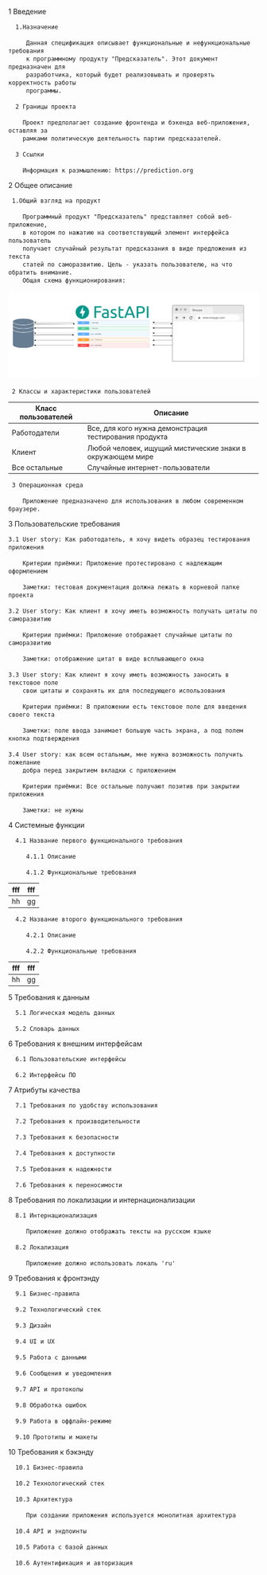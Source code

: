 

1 Введение
 
      1.Назначение
    
         Данная спецификация описывает функциональные и нефункциональные требования
         к программному продукту "Предсказатель". Этот документ предназначен для 
         разработчика, который будет реализовывать и проверять корректность работы
         программы. 

      2 Границы проекта 
        
        Проект предполагает создание фронтенда и бэкенда веб-приложения, оставляя за 
        рамками политическую деятельность партии предсказателей.

      3 Ссылки
        
        Информация к размышлению: https://prediction.org

2 Общее описание
 
     1.Общий взгляд на продукт

        Программный продукт "Предсказатель" представляет собой веб-приложение, 
        в котором по нажатию на соответствующий элемент интерфейса пользователь 
        получает случайный результат предсказания в виде предложения из текста 
        статей по саморазвитию. Цель - указать пользователю, на что обратить внимание.
        Общая схема функционирования:

![диаграмма](gen_view.png)

     2 Классы и характеристики пользователей
        
| Класс пользователей | Описание                                                  |
|---------------------|-----------------------------------------------------------|
| Работодатели        | Все, для кого нужна демонстрация тестирования продукта    |
| Клиент              | Любой человек, ищущий мистические знаки в окружающем мире |
| Все остальные       | Случайные интернет-пользователи                           |
     
     3 Операционная среда

        Приложение предназначено для использования в любом современном браузере.
          
3 Пользовательские требования 

    3.1 User story: Как работодатель, я хочу видеть образец тестирования приложения

        Критерии приёмки: Приложение протестировано c надлежащим оформлением

        Заметки: тестовая документация должна лежать в корневой папке проекта

    3.2 User story: Как клиент я хочу иметь возможность получать цитаты по саморазвитию

        Критерии приёмки: Приложение отображает случайные цитаты по саморазвитию

        Заметки: отображение цитат в виде всплывающего окна

    3.3 User story: Как клиент я хочу иметь возможность заносить в текстовое поле
        свои цитаты и сохранять их для последующего использования  

        Критерии приёмки: В приложении есть текстовое поле для введения своего текста

        Заметки: поле ввода занимает большую часть экрана, а под полем кнопка подтверждения

    3.4 User story: как всем остальным, мне нужна возможность получить пожелание 
        добра перед закрытием вкладки с приложением

        Критерии приёмки: Все остальные получают позитив при закрытии приложения

        Заметки: не нужны

4 Системные функции

      4.1 Название первого функционального требования

         4.1.1 Описание

         4.1.2 Функциональные требования
            
| fff | fff |
|-----|-----|
| hh  | gg  |

      4.2 Название второго функционального требования

         4.2.1 Описание

         4.2.2 Функциональные требования

| fff | fff |
|-----|-----|
| hh  | gg  |

5 Требования к данным

      5.1 Логическая модель данных

      5.2 Словарь данных

6 Требования к внешним интерфейсам

      6.1 Пользовательские интерфейсы

      6.2 Интерфейсы ПО

7 Атрибуты качества

      7.1 Требования по удобству использования

      7.2 Требования к производительности

      7.3 Требования к безопасности

      7.4 Требования к доступности

      7.5 Требования к надежности

      7.6 Требования к переносимости

8 Требования по локализации и интернационализации

      8.1 Интернационализация

         Приложение должно отображать тексты на русском языке

      8.2 Локализация

         Приложение должно использовать локаль 'ru'

9 Требования к фронтэнду

      9.1 Бизнес-правила

      9.2 Технологический стек

      9.3 Дизайн

      9.4 UI и UX

      9.5 Работа с данными

      9.6 Сообщения и уведомления

      9.7 API и протоколы

      9.8 Обработка ошибок

      9.9 Работа в оффлайн-режиме

      9.10 Прототипы и макеты

10 Требования к бэкэнду

      10.1 Бизнес-правила

      10.2 Технологический стек

      10.3 Архитектура

         При создании приложения используется монолитная архитектура

      10.4 API и эндпоинты

      10.5 Работа с базой данных

      10.6 Аутентификация и авторизация 

